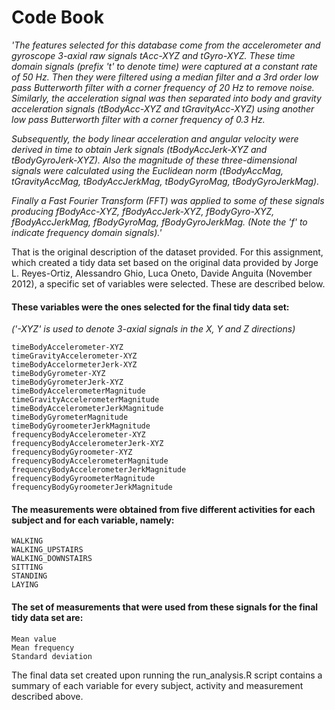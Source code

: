 # Code Book

*'The features selected for this database come from the accelerometer and gyroscope 3-axial raw signals tAcc-XYZ and tGyro-XYZ. These time domain signals (prefix 't' to denote time) were captured at a constant rate of 50 Hz. Then they were filtered using a median filter and a 3rd order low pass Butterworth filter with a corner frequency of 20 Hz to remove noise. Similarly, the acceleration signal was then separated into body and gravity acceleration signals (tBodyAcc-XYZ and tGravityAcc-XYZ) using another low pass Butterworth filter with a corner frequency of 0.3 Hz.*

*Subsequently, the body linear acceleration and angular velocity were derived in time to obtain Jerk signals (tBodyAccJerk-XYZ and tBodyGyroJerk-XYZ). Also the magnitude of these three-dimensional signals were calculated using the Euclidean norm (tBodyAccMag, tGravityAccMag, tBodyAccJerkMag, tBodyGyroMag, tBodyGyroJerkMag).*

*Finally a Fast Fourier Transform (FFT) was applied to some of these signals producing fBodyAcc-XYZ, fBodyAccJerk-XYZ, fBodyGyro-XYZ, fBodyAccJerkMag, fBodyGyroMag, fBodyGyroJerkMag. (Note the 'f' to indicate frequency domain signals).'* 

That is the original description of the dataset provided. For this assignment, which created a tidy data set based on the original data provided by Jorge L. Reyes-Ortiz, Alessandro Ghio, Luca Oneto, Davide Anguita (November 2012), a specific set of variables were selected. These are described below. 

#### These variables were the ones selected for the final tidy data set: 
*('-XYZ' is used to denote 3-axial signals in the X, Y and Z directions)*

    timeBodyAccelerometer-XYZ
    timeGravityAccelerometer-XYZ
    timeBodyAccelormeterJerk-XYZ
    timeBodyGyrometer-XYZ
    timeBodyGyrometerJerk-XYZ
    timeBodyAccelerometerMagnitude
    timeGravityAccelerometerMagnitude
    timeBodyAccelerometerJerkMagnitude
    timeBodyGyrometerMagnitude
    timeBodyGyroometerJerkMagnitude
    frequencyBodyAccelerometer-XYZ
    frequencyBodyAccelerometerJerk-XYZ
    frequencyBodyGyroometer-XYZ
    frequencyBodyAccelerometerMagnitude
    frequencyBodyAccelerometerJerkMagnitude
    frequencyBodyGyroometerMagnitude
    frequencyBodyGyroometerJerkMagnitude
  
#### The measurements were obtained from five different activities for each subject and for each variable, namely:
    WALKING
    WALKING_UPSTAIRS
    WALKING_DOWNSTAIRS
    SITTING
    STANDING
    LAYING

#### The set of measurements that were used from these signals for the final tidy data set are:
    Mean value 
    Mean frequency 
    Standard deviation
  
  The final data set created upon running the run_analysis.R script contains a summary of each variable for every subject, activity and measurement described above.
